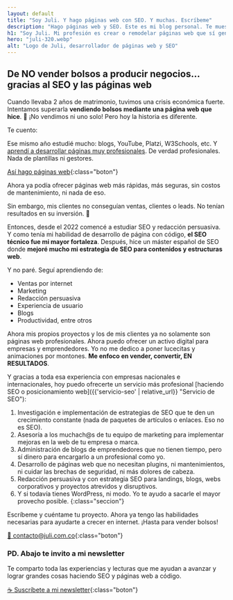 ```yaml
---
layout: default
title: "Soy Juli. Y hago páginas web con SEO. Y muchas. Escríbeme"
description: "Hago páginas web y SEO. Este es mi blog personal. Te muestro cómo me gusta trabajar y la manera crear y remodelar páginas web que no vendían nada."
h1: "Soy Juli. Mi profesión es crear o remodelar páginas web que sí generan negocios rentables."
hero: "juli-320.webp"
alt: "Logo de Juli, desarrollador de páginas web y SEO"
---
```


## De NO vender bolsos a producir negocios... gracias al SEO y las páginas web

Cuando llevaba 2 años de matrimonio, tuvimos una crisis económica fuerte. Intentamos superarla **vendiendo bolsos mediante una página web que hice**. 🤣 ¡No vendimos ni uno solo! Pero hoy la historia es diferente.

Te cuento:

Ese mismo año estudié mucho: blogs, YouTube, Platzi, W3Schools, etc. Y [aprendí a desarrollar páginas muy profesionales]({{'desarrollo-paginas-web'|relative_url}} "Páginas web"). De verdad profesionales. Nada de plantillas ni gestores.

[Así hago páginas web]({{'desarrollo-paginas-web'|relative_url}} "Páginas web"){:class="boton"}

Ahora ya podía ofrecer páginas web más rápidas, más seguras, sin costos de mantenimiento, ni nada de eso.

Sin embargo, mis clientes no conseguían ventas, clientes o leads. No tenían resultados en su inversión. 🤔

Entonces, desde el 2022 comencé a estudiar SEO y redacción persuasiva. Y como tenía mi habilidad de desarrollo de página con código, **el SEO técnico fue mi mayor fortaleza**. Después, hice un máster español de SEO donde **mejoré mucho mi estrategia de SEO para contenidos y estructuras web**.

Y no paré. Seguí aprendiendo de:

- Ventas por internet
- Marketing
- Redacción persuasiva
- Experiencia de usuario
- Blogs
- Productividad, entre otros

Ahora mis propios proyectos y los de mis clientes ya no solamente son páginas web profesionales. Ahora puedo ofrecer un activo digital para empresas y emprendedores. Yo no me dedico a poner lucecitas y animaciones por montones. **Me enfoco en vender, convertir, EN RESULTADOS**.

Y gracias a toda esa experiencia con empresas nacionales e internacionales, hoy puedo ofrecerte un servicio más profesional [haciendo SEO o posicionamiento web]({{'servicio-seo' | relative_url}} "Servicio de SEO"):

1. Investigación e implementación de estrategias de SEO que te den un crecimiento constante (nada de paquetes de artículos o enlaces. Eso no es SEO).
2. Asesoría a los muchach@s de tu equipo de marketing para implementar mejoras en la web de tu empresa o marca.
3. Administración de blogs de emprendedores que no tienen tiempo, pero sí dinero para encargarlo a un profesional como yo.
4. Desarrollo de páginas web que no necesitan plugins, ni mantenimientos, ni cuidar las brechas de seguridad, ni más dolores de cabeza.
5. Redacción persuasiva y con estrategia SEO para landings, blogs, webs corporativos y proyectos atrevidos y disruptivos.
6. Y si todavía tienes WordPress, ni modo. Yo te ayudo a sacarle el mayor provecho posible.
{:class="seccion"}

Escríbeme y cuéntame tu proyecto. Ahora ya tengo las habilidades necesarias para ayudarte a crecer en internet. ¡Hasta para vender bolsos!

[📧 contacto@juli.com.co]({{site.email}} "Escribe por email"){:class="boton"}

### PD. Abajo te invito a mi newsletter

Te comparto toda las experiencias y lecturas que me ayudan a avanzar y lograr grandes cosas haciendo SEO y páginas web a código.

[☕ Suscríbete a mi newsletter](#cta){:class="boton"}
